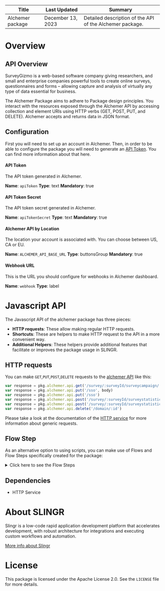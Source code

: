 <table>
    <thead>
    <tr>
        <th>Title</th>
        <th>Last Updated</th>
        <th>Summary</th>
    </tr>
    </thead>
    <tbody>
    <tr>
        <td>Alchemer package</td>
        <td>December 13, 2023</td>
        <td>Detailed description of the API of the Alchemer package.</td>
    </tr>
    </tbody>
</table>

# Overview

## API Overview
SurveyGizmo is a web-based software company giving researchers, and small and enterprise companies powerful tools to create online surveys, questionnaires and forms – allowing capture and analysis of virtually any type of data essential for business.

The Alchemer Package aims to adhere to Package design principles.
You interact with the resources exposed through the Alchemer API by accessing collection and element URIs using HTTP verbs
(GET, POST, PUT, and DELETE). Alchemer accepts and returns data in JSON format.

## Configuration
First you will need to set up an account in Alchemer. Then, in order to be able to configure the package you will need to generate an [API Token](https://apihelp.alchemer.com/help/authentication). You can find more information about that here.

#### API Token
The API token generated in Alchemer.

**Name**: `apiToken`
**Type**: text
**Mandatory**: true

#### API Token Secret
The API token secret generated in Alchemer.

**Name**: `apiTokenSecret`
**Type**: text
**Mandatory**: true

#### Alchemer API by Location
The location your account is associated with. You can choose between US, CA or EU.

**Name**: `ALCHEMER_API_BASE_URL`
**Type**: buttonsGroup
**Mandatory**: true

#### Webhook URL
This is the URL you should configure for webhooks in Alchemer dashboard.

**Name**: `webhook`
**Type**: label

# Javascript API

The Javascript API of the alchemer package has three pieces:

- **HTTP requests**: These allow making regular HTTP requests.
- **Shortcuts**: These are helpers to make HTTP request to the API in a more convenient way.
- **Additional Helpers**: These helpers provide additional features that facilitate or improves the package usage in SLINGR.

## HTTP requests
You can make `GET`,`PUT`,`POST`,`DELETE` requests to the [alchemer API](API_URL_HERE) like this:
```javascript
var response = pkg.alchemer.api.get('/survey/:surveyId/surveycampaign/:surveyCampaignId/emailmessage')
var response = pkg.alchemer.api.put('/sso', body)
var response = pkg.alchemer.api.put('/sso')
var response = pkg.alchemer.api.post('/survey/:surveyId/surveystatistic/:id', body)
var response = pkg.alchemer.api.post('/survey/:surveyId/surveystatistic/:id')
var response = pkg.alchemer.api.delete('/domain/:id')
```

Please take a look at the documentation of the [HTTP service](https://github.com/slingr-stack/http-service)
for more information about generic requests.

## Flow Step

As an alternative option to using scripts, you can make use of Flows and Flow Steps specifically created for the package:
<details>
    <summary>Click here to see the Flow Steps</summary>

<br>

### Generic Flow Step

Generic flow step for full use of the entire package and its services.

<h3>Inputs</h3>

<table>
    <thead>
    <tr>
        <th>Label</th>
        <th>Type</th>
        <th>Required</th>
        <th>Default</th>
        <th>Visibility</th>
        <th>Description</th>
    </tr>
    </thead>
    <tbody>
    <tr>
        <td>URL (Method)</td>
        <td>choice</td>
        <td>yes</td>
        <td> - </td>
        <td>Always</td>
        <td>
            This is the http method to be used against the endpoint. <br>
            Possible values are: <br>
            <i><strong>GET,PUT,POST,DELETE</strong></i>
        </td>
    </tr>
    <tr>
        <td>URL (Path)</td>
        <td>choice</td>
        <td>yes</td>
        <td> - </td>
        <td>Always</td>
        <td>
            The url to which this endpoint will send the request. This is the exact service to which the http request will be made. <br>
            Possible values are: <br>
            <i><strong>/account<br>/accountteams<br>/accountteams/{id}<br>/accountuser<br>/accountuser/{id}<br>/domain<br>/domain/{id}<br>/sso<br>/sso/{id}<br>/surveytheme<br>/surveytheme/{id}<br>/contactlist<br>/contactlist/{id}<br>/contactlist/{contactListId}/contactlistcontact<br>/contactlist/{contactListId}/contactlistcontact/{id}<br>/contactcustomfield<br>/contactcustomfield/{id}<br>/survey<br>/survey/{id}<br>/survey/{surveyId}/surveypage<br>/survey/{surveyId}/surveypage/{id}<br>/survey/{surveyId}/surveyquestion<br>/survey/{surveyId}/surveyquestion/{id}<br>/survey/{surveyOption}/surveyquestion/{surveyQuestionId}/surveyoption<br>/survey/{surveyOption}/surveyquestion/{surveyQuestionId}/surveyoption/{id}<br>/survey/{surveyId}/surveycampaign<br>/survey/{surveyId}/surveycampaign/{id}<br>/survey/{surveyId}/surveycampaign/{surveyCampaignId}/surveycontact<br>/survey/{surveyId}/surveycampaign/{surveyCampaignId}/surveycontact/{id}<br>/survey/{surveyId}/surveycampaign/{surveyCampaignId}/emailmessage<br>/survey/{surveyId}/surveycampaign/{surveyCampaignId}/emailmessage/{id}<br>/survey/{surveyId}/surveyresponse<br>/survey/{surveyId}/surveyresponse/{id}<br>/survey/{surveyId}/surveystatistic<br>/survey/{surveyId}/surveystatistic/{id}<br>/survey/{surveyId}/surveyreport<br>/survey/{surveyId}/surveyreport/{id}<br>/survey/{surveyId}/quotas<br>/survey/{surveyId}/quotas/{id}<br>/accountteams<br>/accountuser<br>/domain<br>/sso<br>/surveytheme<br>/contactlist<br>/contactlist/{contactListId}/contactlistcontact<br>/contactcustomfield<br>/survey<br>/survey/{surveyId}/surveypage<br>/survey/{surveyId}/surveyquestion<br>/survey/{surveyOption}/surveyquestion/{surveyQuestionId}/surveyoption<br>/survey/{surveyId}/surveycampaign<br>/survey/{surveyId}/surveycampaign/{surveyCampaignId}/surveycontact<br>/survey/{surveyId}/surveycampaign/{surveyCampaignId}/emailmessage<br>/survey/{surveyId}/surveyresponse<br>/survey/{surveyId}/surveystatistic<br>/survey/{surveyId}/surveyreport<br>/survey/{surveyId}/quotas<br>/accountteams/{id}<br>/accountuser/{id}<br>/domain/{id}<br>/sso/{id}<br>/surveytheme/{id}<br>/contactlist/{id}<br>/contactlist/{contactListId}/contactlistcontact/{id}<br>/contactcustomfield/{id}<br>/survey/{id}<br>/survey/{surveyId}/surveypage/{id}<br>/survey/{surveyId}/surveyquestion/{id}<br>/survey/{surveyOption}/surveyquestion/{surveyQuestionId}/surveyoption/{id}<br>/survey/{surveyId}/surveycampaign/{id}<br>/survey/{surveyId}/surveycampaign/{surveyCampaignId}/surveycontact/{id}<br>/survey/{surveyId}/surveycampaign/{surveyCampaignId}/emailmessage/{id}<br>/survey/{surveyId}/surveyresponse/{id}<br>/survey/{surveyId}/surveystatistic/{id}<br>/survey/{surveyId}/surveyreport/{id}<br>/survey/{surveyId}/quotas/{id}<br>/accountteams/{id}<br>/accountuser/{id}<br>/domain/{id}<br>/sso/{id}<br>/surveytheme/{id}<br>/contactlist/{id}<br>/contactlist/{contactListId}/contactlistcontact/{id}<br>/contactcustomfield/{id}<br>/survey/{id}<br>/survey/{surveyId}/surveypage/{id}<br>/survey/{surveyId}/surveyquestion/{id}<br>/survey/{surveyOption}/surveyquestion/{surveyQuestionId}/surveyoption/{id}<br>/survey/{surveyId}/surveycampaign/{id}<br>/survey/{surveyId}/surveycampaign/{surveyCampaignId}/surveycontact/{id}<br>/survey/{surveyId}/surveycampaign/{surveyCampaignId}/emailmessage/{id}<br>/survey/{surveyId}/surveyresponse/{id}<br>/survey/{surveyId}/surveystatistic/{id}<br>/survey/{surveyId}/surveyreport/{id}<br>/survey/{surveyId}/quotas/{id}<br></strong></i>
        </td>
    </tr>
    <tr>
        <td>Headers</td>
        <td>keyValue</td>
        <td>no</td>
        <td> - </td>
        <td>Always</td>
        <td>
            Used when you want to have a custom http header for the request.
        </td>
    </tr>
    <tr>
        <td>Query Params</td>
        <td>keyValue</td>
        <td>no</td>
        <td> - </td>
        <td>Always</td>
        <td>
            Used when you want to have a custom query params for the http call.
        </td>
    </tr>
    <tr>
        <td>Body</td>
        <td>json</td>
        <td>no</td>
        <td> - </td>
        <td>Always</td>
        <td>
            A payload of data can be sent to the server in the body of the request.
        </td>
    </tr>
    <tr>
        <td>Override Settings</td>
        <td>boolean</td>
        <td>no</td>
        <td> false </td>
        <td>Always</td>
        <td></td>
    </tr>
    <tr>
        <td>Follow Redirect</td>
        <td>boolean</td>
        <td>no</td>
        <td> false </td>
        <td> overrideSettings </td>
        <td>Indicates that the resource has to be downloaded into a file instead of returning it in the response.</td>
    </tr>
    <tr>
        <td>Download</td>
        <td>boolean</td>
        <td>no</td>
        <td> false </td>
        <td> overrideSettings </td>
        <td>If true the method won't return until the file has been downloaded, and it will return all the information of the file.</td>
    </tr>
    <tr>
        <td>File name</td>
        <td>text</td>
        <td>no</td>
        <td></td>
        <td> overrideSettings </td>
        <td>If provided, the file will be stored with this name. If empty the file name will be calculated from the URL.</td>
    </tr>
    <tr>
        <td>Full response</td>
        <td> boolean </td>
        <td>no</td>
        <td> false </td>
        <td> overrideSettings </td>
        <td>Include extended information about response</td>
    </tr>
    <tr>
        <td>Connection Timeout</td>
        <td> number </td>
        <td>no</td>
        <td> 5000 </td>
        <td> overrideSettings </td>
        <td>Connect a timeout interval, in milliseconds (0 = infinity).</td>
    </tr>
    <tr>
        <td>Read Timeout</td>
        <td> number </td>
        <td>no</td>
        <td> 60000 </td>
        <td> overrideSettings </td>
        <td>Read a timeout interval, in milliseconds (0 = infinity).</td>
    </tr>
    </tbody>
</table>

<h3>Outputs</h3>

<table>
    <thead>
    <tr>
        <th>Name</th>
        <th>Type</th>
        <th>Description</th>
    </tr>
    </thead>
    <tbody>
    <tr>
        <td>response</td>
        <td>object</td>
        <td>
            Object resulting from the response to the endpoint call.
        </td>
    </tr>
    </tbody>
</table>


</details>

## Dependencies
* HTTP Service

# About SLINGR

Slingr is a low-code rapid application development platform that accelerates development, with robust architecture for integrations and executing custom workflows and automation.

[More info about Slingr](https://slingr.io)

# License

This package is licensed under the Apache License 2.0. See the `LICENSE` file for more details.
